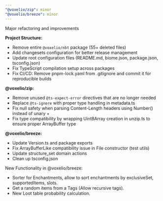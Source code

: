 ```yaml
---
"@voxelio/zip": minor
"@voxelio/breeze": minor
---
```


Major refactoring and improvements

**Project Structure:**
- Remove entire `@voxelio/nbt` package (55+ deleted files)
- Add changesets configuration for better release management
- Update root configuration files (README.md, biome.json, package.json, tsconfig.json)
- Fix TypeScript compilation setup across packages
- Fix CI/CD: Remove pnpm-lock.yaml from .gitignore and commit it for reproducible builds

**@voxelio/zip:**
- Remove unused `@ts-expect-error` directives that are no longer needed
- Replace `@ts-ignore` with proper type handling in metadata.ts 
- Fix null safety when parsing Content-Length headers using Number() instead of unary +
- Fix type compatibility by wrapping Uint8Array creation in unzip.ts to ensure proper ArrayBuffer type

**@voxelio/breeze:**
- Update Version.ts and package exports
- Fix ArrayBufferLike compatibility issue in File constructor (test utils)
- Update structure_set domain actions
- Clean up tsconfig.json

New Functionality in @voxelio/breeze:
- Sorter for Enchantments, allow to sort enchantments by exclusiveSet, supportedItems, slots.
- Get a random items from a Tags (Allow recursive tags).
- New Loot table probability calculation.
